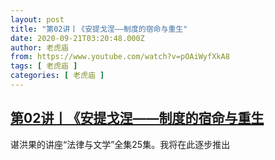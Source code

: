 ```yaml
---
layout: post
title: "第02讲丨《安提戈涅——制度的宿命与重生"
date: 2020-09-21T03:20:48.000Z
author: 老虎庙
from: https://www.youtube.com/watch?v=pOAiWyfXkA8
tags: [ 老虎庙 ]
categories: [ 老虎庙 ]
---
```

<!--1600658448000-->
[第02讲丨《安提戈涅——制度的宿命与重生](https://www.youtube.com/watch?v=pOAiWyfXkA8)
------

<div>
谌洪果的讲座“法律与文学”全集25集。我将在此逐步推出
</div>
